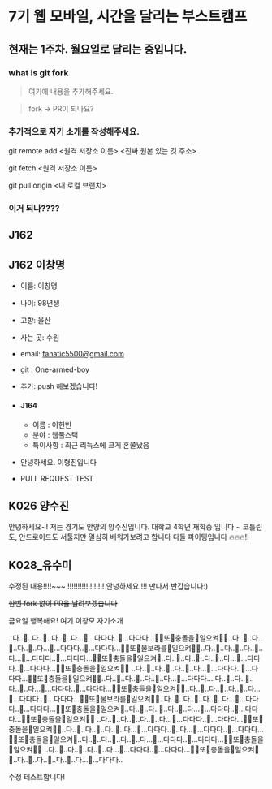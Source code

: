 # 7기 웹 모바일, 시간을 달리는 부스트캠프

## 현재는 1주차. 월요일로 달리는 중입니다.

### what is git fork

> 여기에 내용을 추가해주세요.

> fork -> PR이 되나요?

### 추가적으로 자기 소개를 작성해주세요.



git remote add <원격 저장소 이름> <진짜 원본 있는 깃 주소>

git fetch <원격 저장소 이름> 

git pull origin <내 로컬 브랜치>

### 이거 되나????


## J162



## J162 이창명

- 이름: 이창명
- 나이: 98년생
- 고향: 울산
- 사는 곳: 수원
- email: fanatic5500@gmail.com
- git : One-armed-boy

- 추가: push 해보겠습니다!


- #### J164

  - 이름 : 이현빈
  - 분야 : 웹풀스택
  - 특이사항 : 최근 리눅스에 크게 혼쭐났음

- 안녕하세요. 이형진입니다
- PULL REQUEST TEST

## K026  양수진

안녕하세요~! 저는 경기도 안양의 양수진입니다.
대학교 4학년 재학중 입니다 ~
코틀린도, 안드로이드도 서툴지만 열심히 배워가보려고 합니다
다들 파이팅입니다 🔥🔥🔥‼

## K028_유수미
수정된 내용!!!!~~~
!!!!!!!!!!!!!!!!!!
안녕하세요.!!!
만나서 반갑습니다:)

~~한번 fork 없이 PR을 날려보겠습니다~~

금요일 행복해요!
여기 이창모 자기소개


..다..🐬..다..🐬..다..🐬..다...🐬...다다다..🐬...다다다...🌊🌊또🌊충돌을🌊일으켜🌊🌊..다..🐬..다..🐬..다..🐬..다...🐬...다다다..🐬...다다다...🌊🌊또🌊물보라를🌊일으켜🌊🌊..다..🐬..다..🐬..다..🐬..다...🐬...다다다..🐬...다다다...🌊🌊또🌊충돌을🌊일으켜🌊..다..🐬..다..🐬..다..🐬..다...🐬...다다다..🐬...다다다...🌊🌊또🌊충돌을🌊일으켜🌊🌊 ..다..🐬..다..🐬..다..🐬..다...🐬...다다다..🐬...다다다...🌊🌊또🌊충돌을🌊일으켜🌊🌊..다..🐬..다..🐬..다..🐬..다...🐬...다다다....다..🐬..다..🐬..다..🐬..다...🐬...다다다..🐬...다다다...🌊🌊또🌊충돌을🌊일으켜🌊🌊..다..🐬..다..🐬..다..🐬..다...🐬...다다다..🐬...다다다...🌊🌊또🌊물보라를🌊일으켜🌊🌊..다..🐬..다..🐬..다..🐬..다...🐬...다다다..🐬...다다다...🌊🌊또🌊충돌을🌊일으켜🌊..다..🐬..다..🐬..다..🐬..다...🐬...다다다..🐬...다다다...🌊🌊또🌊충돌을🌊일으켜🌊🌊 ..다..🐬..다..🐬..다..🐬..다...🐬...다다다..🐬...다다다...🌊🌊또🌊충돌을🌊일으켜🌊🌊..다..🐬..다..🐬..다..🐬..다...🐬...다다다..🐬..다...🐬...다다다..🐬...다다다...🌊🌊또🌊충돌을🌊일으켜🌊..다..🐬..다..🐬..다..🐬..다...🐬...다다다..🐬...다다다...🌊🌊또🌊충돌을🌊일으켜🌊🌊 ..다..🐬..다..🐬..다..🐬..다...🐬...다다다..🐬...다다다...🌊🌊또🌊충돌을🌊일으켜🌊🌊..다..🐬..다..🐬..다..🐬..다...🐬...다다다..



수정 테스트합니다!

